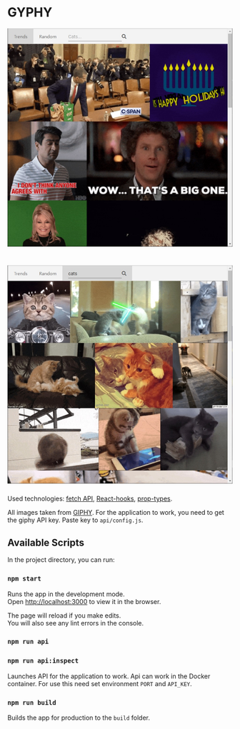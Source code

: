 GYPHY
=========================
![screen_trends](screenshots/trends.jpg)

![screenshot of sample](screenshots/search.jpg)
=========================
Used technologies:
[fetch API](https://developer.mozilla.org/ru/docs/Web/API/Fetch_API),
[React-hooks](https://ru.reactjs.org/docs/hooks-intro.html),
[prop-types](https://ru.reactjs.org/docs/typechecking-with-proptypes.html).

All images taken from [GIPHY](https://giphy.com/).
For the application to work, you need to get the giphy API key.
Paste key to `api/config.js`.

## Available Scripts

In the project directory, you can run:

### `npm start`

Runs the app in the development mode.<br />
Open [http://localhost:3000](http://localhost:3000) to view it in the browser.

The page will reload if you make edits.<br />
You will also see any lint errors in the console.

### `npm run api`
### `npm run api:inspect`

Launches API for the application to work.
Api can work in the Docker container.
For use this need set environment `PORT` and `API_KEY`.

### `npm run build`

Builds the app for production to the `build` folder.<br />
